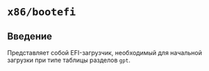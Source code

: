 # `x86/bootefi`

## Введение

Представляет собой EFI-загрузчик, необходимый для начальной загрузки при типе таблицы разделов `gpt`.

